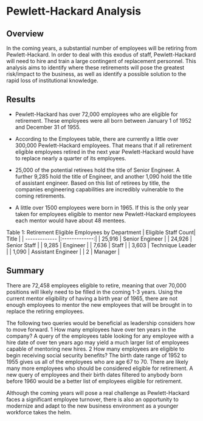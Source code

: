 # Pewlett-Hackard Analysis
## Overview
In the coming years, a substantial number of employees will be retiring from Pewlett-Hackard. In order to deal with this exodus of staff, Pewlett-Hackard will need to hire and train a large contingent of replacement personnel. This analysis aims to identify where these retirements will pose the greatest risk/impact to the business, as well as identify a possible solution to the rapid loss of institutional knowledge.

## Results
 
* Pewlett-Hackard has over 72,000 employees who are eligible for retirement. These employees were all born between January 1 of 1952 and December 31 of 1955.

* According to the Employees table, there are currently a little over 300,000 Pewlett-Hackard employees. That means that if all retirement eligible employees retired in the next year Pewlett-Hackard would have to replace nearly a quarter of its employees.
  
* 25,000 of the potential retirees hold the title of Senior Engineer. A further 9,285 hold the title of Engineer, and another 1,090 hold the title of assistant engineer. Based on this list of retirees by title, the companies engineering capabilities are incredibly vulnerable to the coming retirements.

* A little over 1500 employees were born in 1965. If this is the only year taken for employees eligible to mentor new Pewlett-Hackard employees each mentor would have about 48 mentees.

Table 1: Retirement Eligible Employees by Department
| Eligible Staff Count| Title           |
| ------------- |:-------------:|
| 25,916      | Senior Engineer |
| 24,926      | Senior Staff      |
| 9,285 | Engineer      |
| 7,636      | Staff |
| 3,603      | Technique Leader      |
| 1,090 | Assistant Engineer      |
| 2      | Manager |

## Summary
There are 72,458 employees eligible to retire, meaning that over 70,000 positions will likely need to be filled in the coming 1-3 years. Using the current mentor eligibility of having a birth year of 1965, there are not enough employees to mentor the new employees that will be brought in to replace the retiring employees. 

The following two queries would be beneficial as leadership considers how to move forward.
1 How many employees have over ten years in the company? A query of the employees table looking for any employee with a hire date of over ten years ago may yield a much larger list of employees capable of mentoring new hires.
2 How many employees are eligible to begin receiving social security benefits? The birth date range of 1952 to 1955 gives us all of the employees who are age 67 to 70. There are likely many more employees who should be considered eligible for retirement. A new query of employees and their birth dates filtered to anybody born before 1960 would be a better list of employees eligible for retirement.

Although the coming years will pose a real challenge as Pewlett-Hackard faces a significant employee turnover, there is also an opportunity to modernize and adapt to the new business environment as a younger workforce takes the helm.
